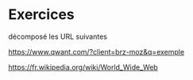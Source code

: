 # Exercices 

décomposé les URL suivantes 

https://www.qwant.com/?client=brz-moz&q=exemple

https://fr.wikipedia.org/wiki/World_Wide_Web
